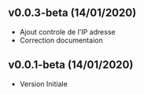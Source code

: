 ## v0.0.3-beta (14/01/2020)

* Ajout controle de l'IP adresse
* Correction documentaion

## v0.0.1-beta (14/01/2020)

* Version Initiale
